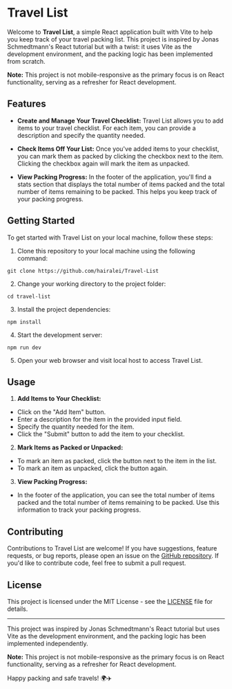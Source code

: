 # Travel List

Welcome to **Travel List**, a simple React application built with Vite to help you keep track of your travel packing list. This project is inspired by Jonas Schmedtmann's React tutorial but with a twist: it uses Vite as the development environment, and the packing logic has been implemented from scratch.

**Note:** This project is not mobile-responsive as the primary focus is on React functionality, serving as a refresher for React development.

## Features

- **Create and Manage Your Travel Checklist:** Travel List allows you to add items to your travel checklist. For each item, you can provide a description and specify the quantity needed.

- **Check Items Off Your List:** Once you've added items to your checklist, you can mark them as packed by clicking the checkbox next to the item. Clicking the checkbox again will mark the item as unpacked.

- **View Packing Progress:** In the footer of the application, you'll find a stats section that displays the total number of items packed and the total number of items remaining to be packed. This helps you keep track of your packing progress.

## Getting Started

To get started with Travel List on your local machine, follow these steps:

1. Clone this repository to your local machine using the following command:

```
git clone https://github.com/hairalei/Travel-List
```

2. Change your working directory to the project folder:

```
cd travel-list
```

3. Install the project dependencies:

```
npm install
```

4. Start the development server:

```
npm run dev
```

5. Open your web browser and visit local host to access Travel List.

## Usage

1. **Add Items to Your Checklist:**

- Click on the "Add Item" button.
- Enter a description for the item in the provided input field.
- Specify the quantity needed for the item.
- Click the "Submit" button to add the item to your checklist.

2. **Mark Items as Packed or Unpacked:**

- To mark an item as packed, click the button next to the item in the list.
- To mark an item as unpacked, click the button again.

3. **View Packing Progress:**

- In the footer of the application, you can see the total number of items packed and the total number of items remaining to be packed. Use this information to track your packing progress.

## Contributing

Contributions to Travel List are welcome! If you have suggestions, feature requests, or bug reports, please open an issue on the [GitHub repository](https://github.com/hairalei/Travel-List). If you'd like to contribute code, feel free to submit a pull request.

## License

This project is licensed under the MIT License - see the [LICENSE](LICENSE) file for details.

---

This project was inspired by Jonas Schmedtmann's React tutorial but uses Vite as the development environment, and the packing logic has been implemented independently.

**Note:** This project is not mobile-responsive as the primary focus is on React functionality, serving as a refresher for React development.

Happy packing and safe travels! 🌍✈️
